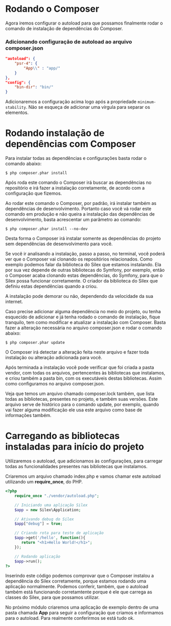 # Rodando o Composer

Agora iremos configurar o autoload para que possamos finalmente rodar o comando de instalação de dependências do Composer.

### Adicionando configuração de autoload ao arquivo composer.json

```json
"autoload": {
    "psr-4": {
        "App\\" : "app/"
    }
},
"config": {
    "bin-dir": "bin/"
}
```

Adicionaremos a configuração acima logo após a propriedade `minimum-stability`. Não se esqueça de adicionar uma vírgula para separar os elementos.

# Rodando instalação de dependências com Composer

Para instalar todas as dependências e configurações basta rodar o comando abaixo:

`$ php composer.phar install`

Após roda este comando o Composer irá buscar as dependências no repositório e irá fazer a instalação corretamente, de acordo com a configuração que fizemos.

Ao rodar este comando o Composer, por padrão, irá instalar também as dependências de desenvolvimento. Portanto caso você vá rodar este comando em produção e não queira a instalação das dependências de desenvolvimento, basta acrescentar um parâmetro ao comando:

`$ php composer.phar install --no-dev`

Desta forma o Composer irá instalar somente as dependências do projeto sem dependências de desenvolvimento para você.

Se você ir analisando a instalação, passo a passo, no terminal, você poderá ver que o Composer vai clonando os repositórios relacionados. Como exemplo podemos falar da biblioteca do Silex que estamos instalando. Ela por sua vez depende de outras bibliotecas do Symfony, por exemplo, então o Composer acaba clonando estas dependências, do Symfony, para que o Silex possa funcionar corretamente. O criador da biblioteca do Silex que definiu estas dependências quando a criou.

A instalação pode demorar ou não, dependendo da velocidade da sua internet.

Caso precise adicionar alguma dependência no meio do projeto, ou tenha esquecido de adicionar e já tenha rodado o comando de instalação, fique tranquilo, tem como modificar e atualizar a instalação com Composer. Basta fazer a alteração necessária no arquivo composer.json e rodar o comando abaixo:

`$ php composer.phar update`

O Composer irá detectar a alteração feita neste arquivo e fazer toda instalação ou alteração adicionada para você.

Após terminada a instalação você pode verificar que foi criada a pasta vendor, com todas os arquivos, pertencentes às bibliotecas que instalamos, e criou também a pasta bin, com os executáveis destas bibliotecas. Assim como configuramos no arquivo composer.json.

Veja que temos um arquivo chamado composer.lock também, que lista todas as bibliotecas, presentes no projeto, e também suas versões. Este arquivo serve de histórico para o comando update, por exemplo, quando vai fazer alguma modificação ele usa este arquivo como base de informações também.

# Carregando as bibliotecas instaladas para início do projeto

Utilizaremos o autoload, que adicionamos às configurações, para carregar todas as funcionalidades presentes nas bibliotecas que instalamos.

Criaremos um arquivo chamado index.php e vamos chamar este autoload utilizando um **require_once**, do PHP.

```php
<?php
    require_once "./vendor/autoload.php";

    // Iniciando uma aplicação Silex
    $app = new Silex\Application;

    // Ativando debug do Silex
    $app["debug"] = true;

    // Criando rota para teste de aplicação
    $app->get('/hello', function(){
       return "<h1>Hello World!</h1>";
    });

    // Rodando aplicação
    $app->run();
?>
```

Inserindo este código podemos comprovar que o Composer instalou a dependência do Silex corretamente, porque estamos rodando uma aplicação normalmente. Podemos conferir, também, que o autoload também está funcionando corretamtente porque é ele que carrega as classes do Silex, para que possamos utilizar.

No próximo módulo criaremos uma aplicação de exemplo dentro de uma pasta chamada **App** para seguir a configuração que criamos e informamos para o autoload. Para realmente conferirmos se está tudo ok.